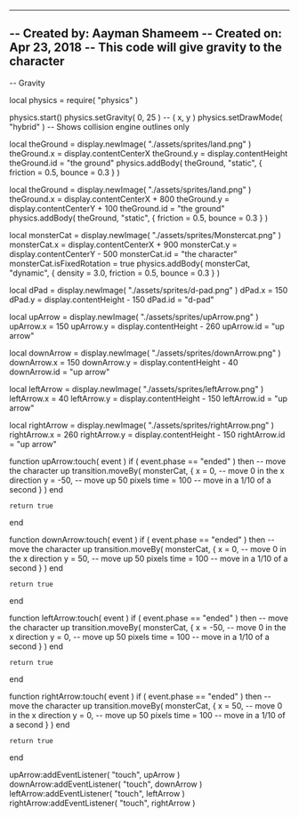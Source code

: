 -----------------------------------------------------------------------------------------
-- Created by: Aayman Shameem
-- Created on: Apr 23, 2018
-- This code will give gravity to the character
-----------------------------------------------------------------------------------------

-- Gravity

local physics = require( "physics" )

physics.start()
physics.setGravity( 0, 25 ) -- ( x, y )
physics.setDrawMode( "hybrid" )   -- Shows collision engine outlines only

local theGround = display.newImage( "./assets/sprites/land.png" )
theGround.x = display.contentCenterX
theGround.y = display.contentHeight
theGround.id = "the ground"
physics.addBody( theGround, "static", { 
    friction = 0.5, 
    bounce = 0.3 
    } )

local theGround = display.newImage( "./assets/sprites/land.png" )
theGround.x = display.contentCenterX + 800
theGround.y = display.contentCenterY + 100
theGround.id = "the ground"
physics.addBody( theGround, "static", { 
    friction = 0.5, 
    bounce = 0.3 
    } )

local monsterCat = display.newImage( "./assets/sprites/Monstercat.png" )
monsterCat.x = display.contentCenterX + 900
monsterCat.y = display.contentCenterY - 500
monsterCat.id = "the character"
monsterCat.isFixedRotation = true
physics.addBody( monsterCat, "dynamic", { 
    density = 3.0, 
    friction = 0.5, 
    bounce = 0.3 
    } )

local dPad = display.newImage( "./assets/sprites/d-pad.png" )
dPad.x = 150
dPad.y = display.contentHeight - 150
dPad.id = "d-pad"

local upArrow = display.newImage( "./assets/sprites/upArrow.png" )
upArrow.x = 150
upArrow.y = display.contentHeight - 260
upArrow.id = "up arrow"

local downArrow = display.newImage( "./assets/sprites/downArrow.png" )
downArrow.x = 150
downArrow.y = display.contentHeight - 40
downArrow.id = "up arrow"

local leftArrow = display.newImage( "./assets/sprites/leftArrow.png" )
leftArrow.x = 40
leftArrow.y = display.contentHeight - 150
leftArrow.id = "up arrow"

local rightArrow = display.newImage( "./assets/sprites/rightArrow.png" )
rightArrow.x = 260
rightArrow.y = display.contentHeight - 150
rightArrow.id = "up arrow"
 
function upArrow:touch( event )
    if ( event.phase == "ended" ) then
        -- move the character up
        transition.moveBy( monsterCat, { 
        	x = 0, -- move 0 in the x direction 
        	y = -50, -- move up 50 pixels
        	time = 100 -- move in a 1/10 of a second
        	} )
    end

    return true
end

function downArrow:touch( event )
    if ( event.phase == "ended" ) then
        -- move the character up
        transition.moveBy( monsterCat, { 
        	x = 0, -- move 0 in the x direction 
        	y = 50, -- move up 50 pixels
        	time = 100 -- move in a 1/10 of a second
        	} )
    end

    return true
end

function leftArrow:touch( event )
    if ( event.phase == "ended" ) then
        -- move the character up
        transition.moveBy( monsterCat, { 
        	x = -50, -- move 0 in the x direction 
        	y = 0, -- move up 50 pixels
        	time = 100 -- move in a 1/10 of a second
        	} )
    end

    return true
end

function rightArrow:touch( event )
    if ( event.phase == "ended" ) then
        -- move the character up
        transition.moveBy( monsterCat, { 
        	x = 50, -- move 0 in the x direction 
        	y = 0, -- move up 50 pixels
        	time = 100 -- move in a 1/10 of a second
        	} )
    end

    return true
end

upArrow:addEventListener( "touch", upArrow )
downArrow:addEventListener( "touch", downArrow )
leftArrow:addEventListener( "touch", leftArrow )
rightArrow:addEventListener( "touch", rightArrow )
